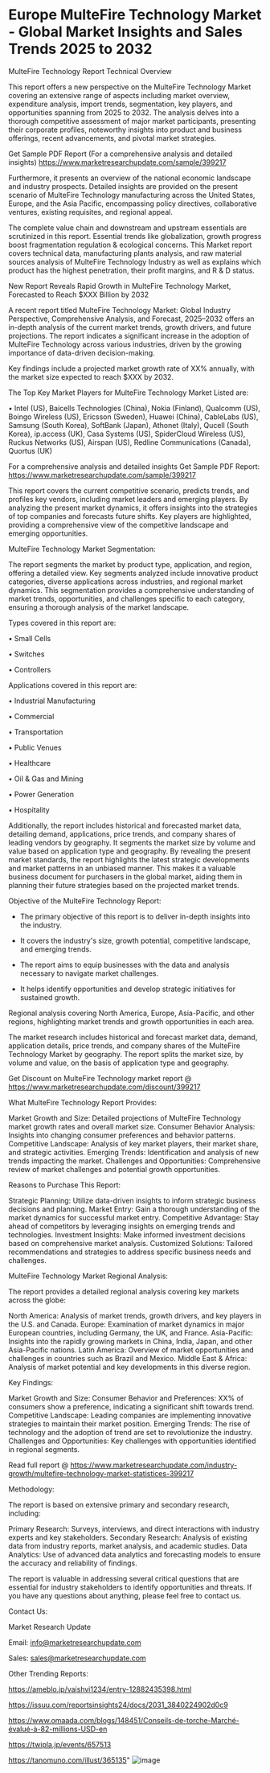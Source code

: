 # Europe MulteFire Technology Market - Global Market Insights and Sales Trends 2025 to 2032
MulteFire Technology Report Technical Overview

This report offers a new perspective on the MulteFire Technology Market covering an extensive range of aspects including market overview, expenditure analysis, import trends, segmentation, key players, and opportunities spanning from 2025 to 2032. The analysis delves into a thorough competitive assessment of major market participants, presenting their corporate profiles, noteworthy insights into product and business offerings, recent advancements, and pivotal market strategies.

Get Sample PDF Report (For a comprehensive analysis and detailed insights) https://www.marketresearchupdate.com/sample/399217

Furthermore, it presents an overview of the national economic landscape and industry prospects. Detailed insights are provided on the present scenario of MulteFire Technology manufacturing across the United States, Europe, and the Asia Pacific, encompassing policy directives, collaborative ventures, existing requisites, and regional appeal.

The complete value chain and downstream and upstream essentials are scrutinized in this report. Essential trends like globalization, growth progress boost fragmentation regulation & ecological concerns. This Market report covers technical data, manufacturing plants analysis, and raw material sources analysis of MulteFire Technology Industry as well as explains which product has the highest penetration, their profit margins, and R & D status.

New Report Reveals Rapid Growth in MulteFire Technology Market, Forecasted to Reach $XXX Billion by 2032

A recent report titled MulteFire Technology Market: Global Industry Perspective, Comprehensive Analysis, and Forecast, 2025–2032 offers an in-depth analysis of the current market trends, growth drivers, and future projections. The report indicates a significant increase in the adoption of MulteFire Technology across various industries, driven by the growing importance of data-driven decision-making.

Key findings include a projected market growth rate of XX% annually, with the market size expected to reach $XXX by 2032.

The Top Key Market Players for MulteFire Technology Market Listed are:

• Intel (US), Baicells Technologies (China), Nokia (Finland), Qualcomm (US), Boingo Wireless (US), Ericsson (Sweden), Huawei (China), CableLabs (US), Samsung (South Korea), SoftBank (Japan), Athonet (Italy), Qucell (South Korea), ip.access (UK), Casa Systems (US), SpiderCloud Wireless (US), Ruckus Networks (US), Airspan (US), Redline Communications (Canada), Quortus (UK)

For a comprehensive analysis and detailed insights Get Sample PDF Report: https://www.marketresearchupdate.com/sample/399217

This report covers the current competitive scenario, predicts trends, and profiles key vendors, including market leaders and emerging players. By analyzing the present market dynamics, it offers insights into the strategies of top companies and forecasts future shifts. Key players are highlighted, providing a comprehensive view of the competitive landscape and emerging opportunities.

MulteFire Technology Market Segmentation:

The report segments the market by product type, application, and region, offering a detailed view. Key segments analyzed include innovative product categories, diverse applications across industries, and regional market dynamics. This segmentation provides a comprehensive understanding of market trends, opportunities, and challenges specific to each category, ensuring a thorough analysis of the market landscape.

Types covered in this report are:

• Small Cells

• Switches

• Controllers

Applications covered in this report are:

• Industrial Manufacturing

• Commercial

• Transportation

• Public Venues

• Healthcare

• Oil & Gas and Mining

• Power Generation

• Hospitality

Additionally, the report includes historical and forecasted market data, detailing demand, applications, price trends, and company shares of leading vendors by geography. It segments the market size by volume and value based on application type and geography. By revealing the present market standards, the report highlights the latest strategic developments and market patterns in an unbiased manner. This makes it a valuable business document for purchasers in the global market, aiding them in planning their future strategies based on the projected market trends.

Objective of the MulteFire Technology Report:

- The primary objective of this report is to deliver in-depth insights into the industry.

- It covers the industry's size, growth potential, competitive landscape, and emerging trends.

- The report aims to equip businesses with the data and analysis necessary to navigate market challenges.

- It helps identify opportunities and develop strategic initiatives for sustained growth.

Regional analysis covering North America, Europe, Asia-Pacific, and other regions, highlighting market trends and growth opportunities in each area.

The market research includes historical and forecast market data, demand, application details, price trends, and company shares of the MulteFire Technology Market by geography. The report splits the market size, by volume and value, on the basis of application type and geography.

Get Discount on MulteFire Technology market report @ https://www.marketresearchupdate.com/discount/399217

What MulteFire Technology Report Provides:

Market Growth and Size: Detailed projections of MulteFire Technology market growth rates and overall market size.
Consumer Behavior Analysis: Insights into changing consumer preferences and behavior patterns.
Competitive Landscape: Analysis of key market players, their market share, and strategic activities.
Emerging Trends: Identification and analysis of new trends impacting the market.
Challenges and Opportunities: Comprehensive review of market challenges and potential growth opportunities.

Reasons to Purchase This Report:

Strategic Planning: Utilize data-driven insights to inform strategic business decisions and planning.
Market Entry: Gain a thorough understanding of the market dynamics for successful market entry.
Competitive Advantage: Stay ahead of competitors by leveraging insights on emerging trends and technologies.
Investment Insights: Make informed investment decisions based on comprehensive market analysis.
Customized Solutions: Tailored recommendations and strategies to address specific business needs and challenges.

MulteFire Technology Market Regional Analysis:

The report provides a detailed regional analysis covering key markets across the globe:

North America: Analysis of market trends, growth drivers, and key players in the U.S. and Canada.
Europe: Examination of market dynamics in major European countries, including Germany, the UK, and France.
Asia-Pacific: Insights into the rapidly growing markets in China, India, Japan, and other Asia-Pacific nations.
Latin America: Overview of market opportunities and challenges in countries such as Brazil and Mexico.
Middle East & Africa: Analysis of market potential and key developments in this diverse region.

Key Findings:

Market Growth and Size:
Consumer Behavior and Preferences: XX% of consumers show a preference, indicating a significant shift towards trend.
Competitive Landscape: Leading companies are implementing innovative strategies to maintain their market position.
Emerging Trends: The rise of technology and the adoption of trend are set to revolutionize the industry.
Challenges and Opportunities: Key challenges with opportunities identified in regional segments.

Read full report @ https://www.marketresearchupdate.com/industry-growth/multefire-technology-market-statistices-399217

Methodology:

The report is based on extensive primary and secondary research, including:

Primary Research: Surveys, interviews, and direct interactions with industry experts and key stakeholders.
Secondary Research: Analysis of existing data from industry reports, market analysis, and academic studies.
Data Analytics: Use of advanced data analytics and forecasting models to ensure the accuracy and reliability of findings.

The report is valuable in addressing several critical questions that are essential for industry stakeholders to identify opportunities and threats. If you have any questions about anything, please feel free to contact us.

Contact Us:

Market Research Update

Email: info@marketresearchupdate.com

Sales: sales@marketresearchupdate.com

Other Trending Reports:

https://ameblo.jp/vaishvi1234/entry-12882435398.html

https://issuu.com/reportsinsights24/docs/2031_3840224902d0c9

https://www.omaada.com/blogs/148451/Conseils-de-torche-Marché-évalué-à-82-millions-USD-en

https://twipla.jp/events/657513

https://tanomuno.com/illust/365135"
![image](https://github.com/user-attachments/assets/9d164e39-ee32-4387-bbc6-1966868b9111)
